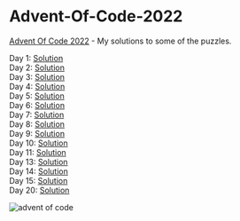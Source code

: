 # Advent-Of-Code-2022

[Advent Of Code 2022](https://adventofcode.com/2022) - My solutions to some of the puzzles.

Day 1: [Solution](https://github.com/Apostolos172/Advent-Of-Code-2022/blob/master/src/day1/App.java)
<br>
Day 2: [Solution](https://github.com/Apostolos172/Advent-Of-Code-2022/blob/master/src/day2/App.java)
<br>
Day 3: [Solution](https://github.com/Apostolos172/Advent-Of-Code-2022/blob/master/src/day3/App.java)
<br>
Day 4: [Solution](https://github.com/Apostolos172/Advent-Of-Code-2022/blob/master/src/day4/App.java)
<br>
Day 5: [Solution](https://github.com/Apostolos172/Advent-Of-Code-2022/blob/master/src/day5/App.java)
<br>
Day 6: [Solution](https://github.com/Apostolos172/Advent-Of-Code-2022/blob/master/src/day6/App.java)
<br>
Day 7: [Solution](https://github.com/Apostolos172/Advent-Of-Code-2022/blob/master/src/day7/App.java)
<br>
Day 8: [Solution](https://github.com/Apostolos172/Advent-Of-Code-2022/blob/master/src/day8/App.java)
<br>
Day 9: [Solution](https://github.com/Apostolos172/Advent-Of-Code-2022/blob/master/src/day9/App.java)
<br>
Day 10: [Solution](https://github.com/Apostolos172/Advent-Of-Code-2022/blob/master/src/day10/App.java)
<br>
Day 11: [Solution](https://github.com/Apostolos172/Advent-Of-Code-2022/blob/master/src/day11/App.java)
<br>
Day 13: [Solution](https://github.com/Apostolos172/Advent-Of-Code-2022/blob/master/js/day13/day13.js)
<br>
Day 14: [Solution](https://github.com/Apostolos172/Advent-Of-Code-2022/blob/master/js/day14/day14.js)
<br>
Day 15: [Solution](https://github.com/Apostolos172/Advent-Of-Code-2022/blob/master/js/day15/day15.js)
<br>
Day 20: [Solution](https://github.com/Apostolos172/Advent-Of-Code-2022/blob/master/src/day20/App.java)
<br>

![advent of code](https://github.com/zero-to-mastery/Advent-of-Code-2022/raw/main/advent.png)
